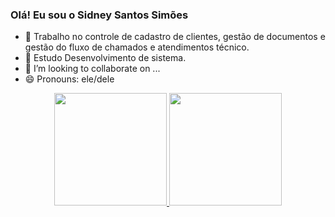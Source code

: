 ### Olá! Eu sou o Sidney Santos Simões

- 🔭 Trabalho no controle de cadastro de clientes, gestão de documentos e gestão do fluxo de chamados e atendimentos técnico.
- 🌱 Estudo Desenvolvimento de sistema.
- 👯 I’m looking to collaborate on ...
- 😄 Pronouns: ele/dele

<div align="center">
  <a href="https://github.com/Sidplayer">
  <img height="180em" src="https://github-readme-stats.vercel.app/api?username=Sidplayer&show_icons=true&theme=dracula&include_all_commits=true&count_private=true"/>
  <img height="180em" src="https://github-readme-stats.vercel.app/api/top-langs/?username=Sidplayer&layout=compact&langs_count=7&theme=dracula"/>
</div>


